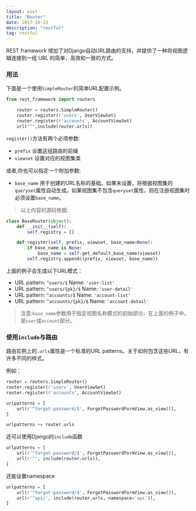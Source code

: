 ```yaml
---
layout: post
title: "Router"
date: 2017-10-23 
description: "restful"
tag: restful 
---
```


REST framework 增加了对Django自动URL路由的支持，并提供了一种将视图逻辑连接到一组 URL 的简单，高效和一致的方式。

### 用法
下面是一个使用`SimpleRouter`的简单URL配置示例。

```python
from rest_framework import routers

    router = routers.SimpleRouter()
    router.register(r'users', UserViewSet)
    router.register(r'accounts', AccountViewSet)
    url("^",include(router.urls))	

```

`register()`方法有两个必须参数:
- `prefix` 设置这组路由的前缀
- `viewset` 设置对应的视图集类

或者,你也可以指定一个附加参数:
- `base_name` 用于创建的URL名称的基础。如果未设置，将根据视图集的`queryset`属性自动生成。如果视图集不包含`queryset`属性，则在注册视图集时必须设置`base_name`。
>以上内容的源码依据:

```python
class BaseRouter(object):
    def __init__(self):
        self.registry = []

    def register(self, prefix, viewset, base_name=None):
        if base_name is None:
            base_name = self.get_default_base_name(viewset)
        self.registry.append((prefix, viewset, base_name))
```

上面的例子会生成以下URL模式：
- URL pattern: `^users/$` Name:  `'user-list'`
- URL pattern: `^users/{pk}/$` Name:  `'user-detail'`
- URL pattern: `^accounts/$` Name:  `'account-list'`
- URL pattern: `^accounts/{pk}/$` Name:  `'account-detail'`

>注意:`base_name`参数用于指定视图名称模式的初始部分。在上面的例子中，是`user`或`account`部分。

### 使用`include`与路由
路由实例上的`.urls`属性是一个标准的URL patterns。关于如何包含这些URL，有许多不同的样式。

例如：

```python
router = routers.SimpleRouter()
router.register(r'users', UserViewSet)
router.register(r'accounts', AccountViewSet)

urlpatterns = [
    url(r'^forgot-password/$', ForgotPasswordFormView.as_view()),
]

urlpatterns += router.urls

```

还可以使用Django的`include`函数

```python
urlpatterns = [
    url(r'^forgot-password/$', ForgotPasswordFormView.as_view()),
    url(r'^', include(router.urls)),
]

```

还能设置namespace

```python
urlpatterns = [
    url(r'^forgot-password/$', ForgotPasswordFormView.as_view()),
    url(r'^api/', include(router.urls, namespace='api')),
]
```
